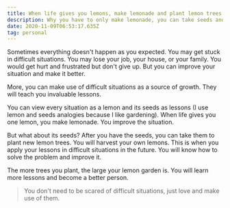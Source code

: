 ```yaml
---
title: When life gives you lemons, make lemonade and plant lemon trees
description: Why you have to only make lemonade, you can take seeds and plant lemon trees
date: 2020-11-09T06:53:17.635Z
tag: personal
---
```

Sometimes everything doesn't happen as you expected. You may get stuck in difficult situations. You may lose your job, your house, or your family. You would get hurt and frustrated but don't give up. But you can improve your situation and make it better. 

More, you can make use of difficult situations as a source of growth. They will teach you invaluable lessons.

You can view every situation as a lemon and its seeds as lessons (I use lemon and seeds analogies because I like gardening). When life gives you one lemon, you make lemonade. You improve the situation.

But what about its seeds? After you have the seeds, you can take them to plant new lemon trees. You will harvest your own lemons. This is when you apply your lessons in difficult situations in the future. You will know how to solve the problem and improve it. 

The more trees you plant, the large your lemon garden is. You will learn more lessons and become a better person.

> You don't need to be scared of difficult situations, just love and make use of them.